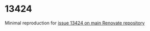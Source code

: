 # 13424

Minimal reproduction for [issue 13424 on main Renovate repository](https://github.com/renovatebot/renovate/issues/13424)
